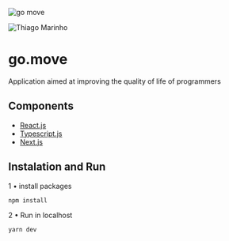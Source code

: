 ![go move](https://i.imgur.com/4dEWnKD.png)

![Thiago Marinho](https://pbs.twimg.com/profile_banners/41742474/1490016588/1500x500)


# go.move
Application aimed at improving the quality of life of programmers

## Components

* [React.js](https://pt-br.reactjs.org/)
* [Typescript.js](https://www.typescriptlang.org/)
* [Next.js](https://nextjs.org/)

## Instalation and Run

1 • install packages 

`npm install`

2 • Run in localhost

`yarn dev`
